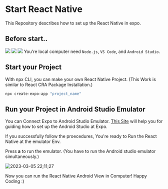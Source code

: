 # Start React Native

This Repository describes how to set up the React Native in expo.

## Before start..

<img src="https://img.shields.io/badge/node.js-6DA55F?style=flat-square&logo=Node.js&logoColor=white"/> <img src="https://img.shields.io/badge/VScode-007ACC?style=flat-square&logo=Visual Studio Code&logoColor=white"/> <img src="https://img.shields.io/badge/Android%20Studio-3DDC84.svg?style=flat-square&logo=android-studio&logoColor=white"/>
You're local computer need `Node.js`, `VS Code`, and `Android Studio`.

## Start your Project

With npx CLI, you can make your own React Native Project. (This Work is similar to React CRA Package Installation.)

```bash
npx create-expo-app "project_name"
```

## Run your Project in Android Studio Emulator

You can Connect Expo to Android Studio Emulator.
[This Site](https://leirbag.tistory.com/113) will help you for guiding how to set up the Android Studio at Expo.

If you successfully follow the proecedures, You're ready to Run the React Native at the emulator Env.

Press **a** to run the emulator. (You have to run the Android studio emulator simultaneously.)

![2023-03-05 22;11;27](https://user-images.githubusercontent.com/90133704/222962581-519ee71b-3398-4443-9c61-2ac1f834f451.PNG)

Now you can run the React Native Android View in Computer! Happy Coding :)
